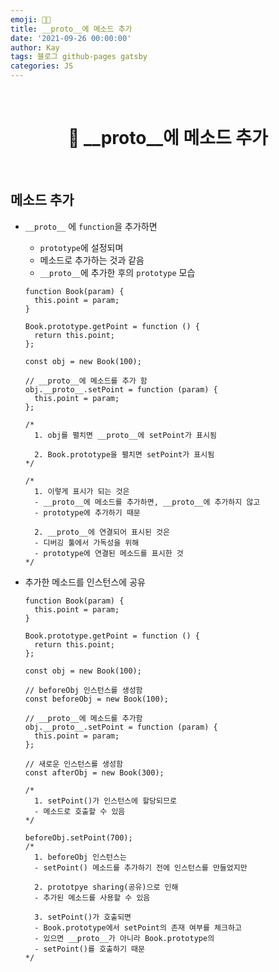 ```yaml
---
emoji: 👨‍💻
title: __proto__에 메소드 추가
date: '2021-09-26 00:00:00'
author: Kay
tags: 블로그 github-pages gatsby
categories: JS
---
```


<br>

<h1 align="center">
  👋  __proto__에 메소드 추가
</h1>

<br>

## 메소드 추가

- `__proto__` 에 `function`을 추가하면

  - `prototype`에 설정되며
  - 메소드로 추가하는 것과 같음
  - `__proto__`에 추가한 후의 `prototype` 모습

  ```tsx
  function Book(param) {
    this.point = param;
  }

  Book.prototype.getPoint = function () {
    return this.point;
  };

  const obj = new Book(100);

  // __proto__에 메소드를 추가 함
  obj.__proto__.setPoint = function (param) {
    this.point = param;
  };

  /*
  	1. obj를 펼치면 __proto__에 setPoint가 표시됨
  
  	2. Book.prototype을 펼치면 setPoint가 표시됨
  */

  /*
  	1. 이렇게 표시가 되는 것은
  	- __proto__에 메소드를 추가하면, __proto__에 추가하지 않고
  	- prototype에 추가하기 때문
  
  	2. __proto__에 연결되어 표시된 것은
  	- 디버깅 툴에서 가독성을 위해
  	- prototype에 연결된 메소드를 표시한 것
  */
  ```

- 추가한 메소드를 인스턴스에 공유

  ```tsx
  function Book(param) {
    this.point = param;
  }

  Book.prototype.getPoint = function () {
    return this.point;
  };

  const obj = new Book(100);

  // beforeObj 인스턴스를 생성함
  const beforeObj = new Book(100);

  // __proto__에 메소드를 추가함
  obj.__proto__.setPoint = function (param) {
    this.point = param;
  };

  // 새로운 인스턴스를 생성함
  const afterObj = new Book(300);

  /*
  	1. setPoint()가 인스턴스에 할당되므로
  	- 메소드로 호출할 수 있음
  */

  beforeObj.setPoint(700);
  /*
  	1. beforeObj 인스턴스는
  	- setPoint() 메소드를 추가하기 전에 인스턴스를 만들었지만
  
  	2. prototpye sharing(공유)으로 인해
  	- 추가된 메소드를 사용할 수 있음
  
  	3. setPoint()가 호출되면
  	- Book.prototype에서 setPoint의 존재 여부를 체크하고
  	- 있으면 __proto__가 아니라 Book.prototype의
  	- setPoint()를 호출하기 때문
  */
  ```

```toc

```
